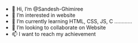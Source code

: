 - 👋 Hi, I’m @Sandesh-Ghimiree
- 👀 I’m interested in website
- 🌱 I’m currently learning HTML, CSS, JS, C ............
- 💞️ I’m looking to collaborate on Website
- 📫 I want to reach my achievement

<!---
Sandesh-Ghimiree/Sandesh-Ghimiree is a ✨ special ✨ repository because its `README.md` (this file) appears on your GitHub profile.
You can click the Preview link to take a look at your changes.
--->
